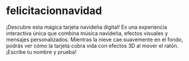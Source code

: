# felicitacionnavidad
¡Descubre esta mágica tarjeta navideña digital! Es una experiencia interactiva única que combina música navideña, efectos visuales y mensajes personalizados. Mientras la nieve cae suavemente en el fondo, podrás ver cómo la tarjeta cobra vida con efectos 3D al mover el ratón. ¡Escribe tu nombre y prueba!
